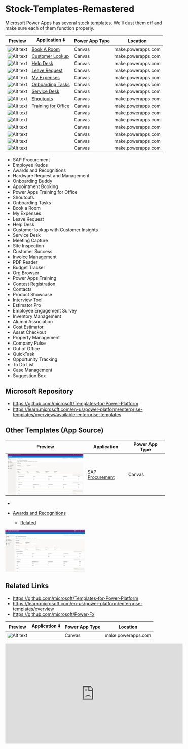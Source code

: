 # Stock-Templates-Remastered

Microsoft Power Apps has several stock templates. We'll dust them off and make sure each of them function properly.

| Preview | Application ⬇️ | Power App Type | Location |
|----------|----------|----------|----------|
| ![Alt text](/assets)   | [Book A Room](/App%20Templates/Book%20A%20Room/Book%20A%20Room.md)     | Canvas   | make.powerapps.com   |
| ![Alt text](/assets)   | [Customer Lookup](/App%20Templates)                                    | Canvas   | make.powerapps.com   |
| ![Alt text](/assets)   | [Help Desk](/App%20Templates)                                          | Canvas   | make.powerapps.com   |
| ![Alt text](/assets)   | [Leave Request](/App%20Templates)                                      | Canvas   | make.powerapps.com   |
| ![Alt text](/assets)   | [My Expenses](/App%20Templates)                                        | Canvas   | make.powerapps.com   |
| ![Alt text](/assets)   | [Onboarding Tasks](/App%20Templates)  | Canvas   | make.powerapps.com   |
| ![Alt text](/assets)   | [Service Desk](/App%20Templates)  | Canvas   | make.powerapps.com   |
| ![Alt text](/assets)   | [Shoutouts](/App%20Templates)  | Canvas   | make.powerapps.com   |
| ![Alt text](/assets)   | [Training for Office](/App%20Templates)  | Canvas   | make.powerapps.com   |
| ![Alt text](/assets)   | [](/App%20Templates)  | Canvas   | make.powerapps.com   |
| ![Alt text](/assets)   | [](/App%20Templates)  | Canvas   | make.powerapps.com   |
| ![Alt text](/assets)   | [](/App%20Templates)  | Canvas   | make.powerapps.com   |
| ![Alt text](/assets)   | [](/App%20Templates)  | Canvas   | make.powerapps.com   |
| ![Alt text](/assets)   | [](/App%20Templates)  | Canvas   | make.powerapps.com   |
| ![Alt text](/assets)   | [](/App%20Templates)  | Canvas   | make.powerapps.com   |

- SAP Procurement
- Employee Kudos
- Awards and Recognitions
- Hardware Request and Management
- Onboarding Buddy
- Appointment Booking
- Power Apps Training for Office
- Shoutouts
- Onboarding Tasks
- Book a Room
- My Expenses
- Leave Request
- Help Desk
- Customer lookup with Customer Insights
- Service Desk
- Meeting Capture
- Site Inspection
- Customer Success
- Invoice Management
- PDF Reader
- Budget Tracker
- Org Browser
- Power Apps Training
- Contest Registration
- Contacts
- Product Showcase
- Interview Tool
- Estimator Pro
- Employee Engagement Survey
- Inventory Management
- Alumni Association
- Cost Estimator
- Asset Checkout
- Property Management
- Company Pulse
- Out of Office
- QuickTask
- Opportunity Tracking
- To Do List
- Case Management
- Suggestion Box

## Microsoft Repository

- https://github.com/microsoft/Templates-for-Power-Platform
- https://learn.microsoft.com/en-us/power-platform/enterprise-templates/overview#available-enterprise-templates 


## Other Templates (App Source)


| Preview | Application | Power App Type |
|----------|----------|----------|
| ![Alt text](assets/SAPProcurement.png)  | [SAP Procurement](https://appsource.microsoft.com/en-us/product/dynamics-365/powerplatformtemplates.mpa-sapprocurement) | Canvas |

- 



- [Awards and Recognitions](https://appsource.microsoft.com/en-us/product/dynamics-365/powerplatformtemplates.mpa-awardsandrecognitionapp?tab=Overview)
  - [Related](https://appsource.microsoft.com/en-us/product/dynamics-365/powerplatformtemplates.mpa-awardsandrecognitioncopilot?tab=Overview)

![SAPProcurement](Assets/SAPProcurement.png)

## Related Links

- https://github.com/microsoft/Templates-for-Power-Platform
- https://learn.microsoft.com/en-us/power-platform/enterprise-templates/overview
- https://github.com/microsoft/Power-Fx



| Preview | Application ⬇️ | Power App Type | Location |
|----------|----------|----------|----------|
| ![Alt text](assets/)   | []()  | Canvas   | make.powerapps.com   |


<iframe width="560" height="315" src="https://www.youtube.com/embed/sKtLK3gqd4c?si=yvPZRz9V0j7emgSr" title="YouTube video player" frameborder="0" allow="accelerometer; autoplay; clipboard-write; encrypted-media; gyroscope; picture-in-picture; web-share" referrerpolicy="strict-origin-when-cross-origin" allowfullscreen></iframe>